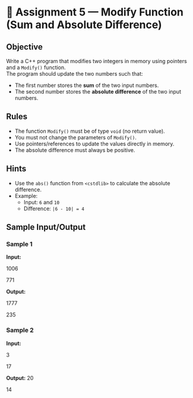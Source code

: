 # 🚀 Assignment 5 — Modify Function (Sum and Absolute Difference)

## Objective
Write a C++ program that modifies two integers in memory using pointers and a `Modify()` function.  
The program should update the two numbers such that:
- The first number stores the **sum** of the two input numbers.
- The second number stores the **absolute difference** of the two input numbers.

## Rules
- The function `Modify()` must be of type `void` (no return value).
- You must not change the parameters of `Modify()`.
- Use pointers/references to update the values directly in memory.
- The absolute difference must always be positive.
  
## Hints
- Use the `abs()` function from `<cstdlib>` to calculate the absolute difference.  
- Example:  
  - Input: `6` and `10`  
  - Difference: `|6 - 10| = 4`  

## Sample Input/Output

### Sample 1
**Input:**

1006

771

**Output:**

1777

235

### Sample 2
**Input:**

3

17

**Output:**
20

14
